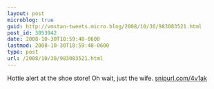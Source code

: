 ```yaml
---
layout: post
microblog: true
guid: http://vmstan-tweets.micro.blog/2008/10/30/983083521.html
post_id: 3053942
date: 2008-10-30T18:59:48-0600
lastmod: 2008-10-30T18:59:48-0600
type: post
url: /2008/10/30/983083521.html
---
```

Hottie alert at the shoe store! Oh wait, just the wife.  [snipurl.com/4v1ak](http://snipurl.com/4v1ak)
